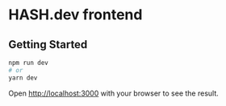 # HASH.dev frontend
## Getting Started

```bash
npm run dev
# or
yarn dev
```

Open [http://localhost:3000](http://localhost:3000) with your browser to see the result.